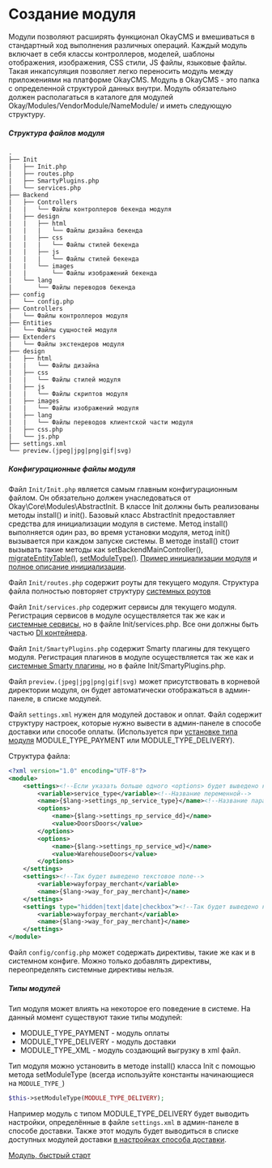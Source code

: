 # Создание модуля

Модули позволяют расширять функционал OkayCMS и вмешиваться в стандартный ход выполнения различных операций.
Каждый модуль включает в себя классы контроллеров, моделей, шаблоны отображения, изображения, CSS стили,
JS файлы, языковые файлы.
Такая инкапсуляция позволяет легко переносить модуль между приложениями на платформе OkayCMS.
Модуль в OkayCMS - это папка с определенной структурой данных внутри. 
Модуль обязательно должен располагаться в каталоге для модулей Okay/Modules/VendorModule/NameModule/
и иметь следующую структуру.

##### Структура файлов модуля

    .
    ├── Init
    |   ├── Init.php
    |   ├── routes.php
    |   ├── SmartyPlugins.php
    |   └── services.php
    ├── Backend
    |   ├── Controllers
    |   |   └── Файлы контроллеров бекенда модуля
    |   ├── design
    |   |   ├── html
    |   |   |   └── Файлы дизайна бекенда
    |   |   ├── css
    |   |   |   └── Файлы стилей бекенда
    |   |   ├── js
    |   |   |   └── Файлы стилей бекенда
    |   |   └── images
    |   |       └── Файлы изображений бекенда
    |   └── lang
    |       └── Файлы переводов бекенда
    ├── config
    |   └── config.php
    ├── Controllers
    |   └── Файлы контроллеров модуля
    ├── Entities
    |   └── Файлы сущностей модуля
    ├── Extenders
    |   └── Файлы экстендеров модуля
    ├── design
    |   ├── html
    |   |   └── Файлы дизайна
    |   ├── css
    |   |   └── Файлы стилей модуля
    |   ├── js
    |   |   └── Файлы скриптов модуля
    |   ├── images
    |   |   └── Файлы изображений модуля
    |   ├── lang
    |   |   └── Файлы переводов клиентской части модуля
    |   ├── css.php
    |   └── js.php
    ├── settings.xml
    └── preview.(jpeg|jpg|png|gif|svg)

##### Конфигурационные файлы модуля <a name="configuratinFiles"></a>

Файл `Init/Init.php` является самым главным конфигурационным файлом. Он обязательно должен унаследоваться от 
Okay\Core\Modules\AbstractInit.
В классе Init должны быть реализованы методы install() и init(). Базовый класс AbstractInit предоставляет средства
для инициализации модуля в системе. Метод install() выполняется один раз, во время установки модуля, метод init() 
вызывается при каждом запуске системы.
В методе install() стоит вызывать такие методы как setBackendMainController(), 
[migrateEntityTable()](./table_migrate.md), [setModuleType()](#typesOfModules).
[Пример инициализации модуля](./quick_start.md#InitInitphp) и [полное описание инициализации](./init.md).

Файл `Init/routes.php` содержит роуты для текущего модуля. Структура файла полностью повторяет структуру 
[системных роутов](./../routes.md)

Файл `Init/services.php` <a name="Initservices"></a> содержит сервисы для текущего модуля.
Регистрация сервисов в модуле осуществляется так же как и [системные сервисы](./../di_container.md#serviceRegister),
но в файле Init/services.php.
Все они должны быть частью [DI контейнера](./../di_container.md "Dependency injection container").

Файл `Init/SmartyPlugins.php` содержит Smarty плагины для текущего модуля.
Регистрация плагинов в модуле осуществляется так же как и [системные Smarty плагины](./../smarty_plugins.md),
но в файле Init/SmartyPlugins.php.

Файл `preview.(jpeg|jpg|png|gif|svg)` может присутствовать в корневой директории модуля, он будет автоматически
отображаться в админ-панеле, в списке модулей.

Файл `settings.xml` нужен для модулей доставок и оплат. Файл содержит структуру настроек, которые нужно вывести
в админ-панеле в способе доставки или способе оплаты. (Используется при [установке типа модуля](#typesOfModules)
MODULE_TYPE_PAYMENT или MODULE_TYPE_DELIVERY).

Структура файла:
```xml
<?xml version="1.0" encoding="UTF-8"?>
<module>
    <settings><!--Если указать больше одного <options> будет выведено как HTML select (выпадающий список)-->
        <variable>service_type</variable><!--Название переменной-->
        <name>{$lang->settings_np_service_type}</name><!--Название параметра (поддерживается из переводов)-->
        <options>
            <name>{$lang->settings_np_service_dd}</name>
            <value>DoorsDoors</value>
        </options>
        <options>
            <name>{$lang->settings_np_service_wd}</name>
            <value>WarehouseDoors</value>
        </options>
    </settings>
    <settings><!--Так будет выведено текстовое поле-->
        <variable>wayforpay_merchant</variable>
        <name>{$lang->way_for_pay_merchant}</name>
    </settings>
    <settings type="hidden|text|date|checkbox"><!--Так будет выведено как инпут указанного типа-->
        <variable>wayforpay_merchant</variable>
        <name>{$lang->way_for_pay_merchant}</name>
    </settings>
</module>
```

Файл `config/config.php` может содержать директивы, такие же как и в системном конфиге. Можно только добавлять
директивы, переопределять системные директивы нельзя.

##### Типы модулей <a name="typesOfModules"></a>

Тип модуля может влиять на некоторое его поведение в системе. На данный момент существуют такие типы модулей:
* MODULE_TYPE_PAYMENT - модуль оплаты
* MODULE_TYPE_DELIVERY - модуль доставки
* MODULE_TYPE_XML - модуль создающий выгрузку в xml файл.

Тип модуля можно установить в методе install() класса Init с помощью метода setModuleType (всегда используйте константы начинающиеся
на `MODULE_TYPE_`)
```php
$this->setModuleType(MODULE_TYPE_DELIVERY);
```
Например модуль с типом MODULE_TYPE_DELIVERY будет выводить настройки, определённые в файле `settings.xml` 
в админ-панеле в способе доставки. Также этот модуль будет выводиться в списке доступных модулей доставки 
[в настройках способа доставки](https://demookay.com/backend/index.php?controller=DeliveryAdmin).

[Модуль, быстрый старт](./quick_start.md)
